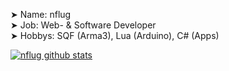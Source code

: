 ➤ Name: nflug<br>
➤ Job: Web- & Software Developer<br>
➤ Hobbys: SQF (Arma3), Lua (Arduino), C# (Apps)<br>

[![nflug github stats](https://github-readme-stats.vercel.app/api?username=nflug)](https://github.com/nflug/github-readme-stats)
